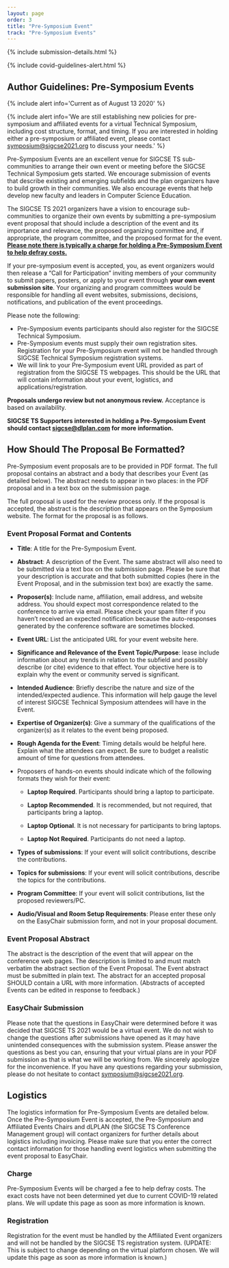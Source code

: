 ```yaml
---
layout: page
order: 3
title: "Pre-Symposium Event"
track: "Pre-Symposium Events"
---
```


{% include submission-details.html %}

{% include covid-guidelines-alert.html %}

## Author Guidelines: Pre-Symposium Events

{% include alert info='Current as of August 13 2020' %}

{% include alert info='We are still establishing new policies for pre-symposium and affiliated events for a virtual Technical Symposium, including cost structure, format, and timing.  If you are interested in holding either a pre-symposium or affiliated event, please contact symposium@sigcse2021.org to discuss your needs.' %}

Pre-Symposium Events are an excellent venue for SIGCSE TS sub-communities to arrange their own event or meeting before the SIGCSE Technical Symposium gets started. We encourage submission of events that describe existing and emerging subfields and the plan organizers have to build growth in their communities. We also encourage events that help develop new faculty and leaders in Computer Science Education.

The SIGCSE TS 2021 organizers have a vision to encourage sub-communities to organize their own events by submitting a pre-symposium event proposal that should include a description of the event and its importance and relevance, the proposed organizing committee and, if appropriate, the program committee, and the proposed format for the event.  **[Please note there is typically a charge for holding a Pre-Symposium Event to help defray costs.](#logistics)**

If your pre-symposium event is accepted, you, as event organizers would then release a “Call for Participation” inviting members of your community to submit papers, posters, or apply to your event through **your own event submission site**. Your organizing and program committees would be responsible for handling all event websites, submissions, decisions, notifications, and publication of the event proceedings.

Please note the following:

* Pre-Symposium events participants should also register for the SIGCSE Technical Symposium.
* Pre-Symposium events must supply their own registration sites.  Registration for your Pre-Symposium event will not be handled through SIGCSE Technical Symposium registration systems. 
* We will link to your Pre-Symposium event URL provided as part of registration from the SIGCSE TS webpages.  This should be the URL that will contain information about your event, logistics, and applications/registration.

**Proposals undergo review but not anonymous review.**  Acceptance is based on availability.

**SIGCSE TS Supporters interested in holding a Pre-Symposium Event should contact sigcse@dlplan.com for more information.**

## How Should The Proposal Be Formatted?

Pre-Symposium event proposals are to be provided in PDF format. The full proposal contains an abstract and a body that describes your Event (as detailed below). The abstract needs to appear in two places: in the PDF proposal and in a text box on the submission page.

The full proposal is used for the review process only. If the proposal is accepted, the abstract is the description that appears on the Symposium website. The format for the proposal is as follows.

### Event Proposal Format and Contents

-   **Title**: A title for the Pre-Symposium Event.

-   **Abstract**: A description of the Event. The same abstract will also need to be submitted via a text box on the submission page. Please be sure that your description is accurate and that both submitted copies (here in the Event Proposal, and in the submission text box) are exactly the same.

-   **Proposer(s)**:  Include name, affiliation, email address, and website address. You should expect most correspondence related to the conference to arrive via email. Please check your spam filter if you haven’t received an expected notification because the auto-responses generated by the conference software are sometimes blocked.

-   **Event URL**: List the anticipated URL for your event website here.  

-   **Significance and Relevance of the Event Topic/Purpose**: lease include information about any trends in relation to the subfield and possibly describe (or cite) evidence to that effect. Your objective here is to explain why the event or community served is significant.


-   **Intended Audience**: Briefly describe the nature and size of the intended/expected audience. This information will help gauge the level of interest SIGCSE Technical Symposium attendees will have in the Event.

-   **Expertise of Organizer(s)**: Give a summary of the qualifications of the organizer(s) as it relates to the event being proposed.

-   **Rough Agenda for the Event**: Timing details would be helpful here. Explain what the attendees can expect. Be sure to budget a realistic amount of time for questions from attendees.

-	Proposers of hands-on events should indicate which of the following formats they wish for their event:

	* **Laptop Required**. Participants should bring a laptop to participate.
	
	* **Laptop Recommended**. It is recommended, but not required, that participants bring a laptop.
	
	* **Laptop Optional**. It is not necessary for participants to bring laptops.
	
	* **Laptop Not Required**. Participants do not need a laptop.

-   **Types of submissions**: If your event will solicit contributions, describe the contributions.

-   **Topics for submissions**: If your event will solicit contributions, describe the topics for the contributions.

-   **Program Committee**: If your event will solicit contributions, list the proposed reviewers/PC.

-   **Audio/Visual and Room Setup Requirements**: Please enter these only on the EasyChair submission form, and not in your proposal document.

### Event Proposal Abstract

The abstract is the description of the event that will appear on the conference web pages. The description is limited to and must match verbatim the abstract section of the Event Proposal. The Event abstract must be submitted in plain text. The abstract for an accepted proposal SHOULD contain a URL with more information. (Abstracts of accepted Events can be edited in response to feedback.)

### EasyChair Submission

Please note that the questions in EasyChair were determined before it was decided that SIGCSE TS 2021 would be a virtual event.  We do not wish to change the questions after submissions have opened as it may have unintended consequences with the submission system.  Please answer the questions as best you can, ensuring that your virtual plans are in your PDF submission as that is what we will be working from.  We sincerely apologize for the inconvenience.  If you have any questions regarding your submission, please do not hesitate to contact [symposium@sigcse2021.org](mailto:symposium@sigcse2021.org).

<a name="logistics"></a>

## Logistics
The logistics information for Pre-Symposium Events are detailed below.  Once the Pre-Symposium Event is accepted, the Pre-Symposium and Affiliated Events Chairs and dLPLAN (the SIGCSE TS Conference Management group) will contact organizers for further details about logistics including invoicing. Please make sure that you enter the correct contact information for those handling event logistics when submitting the event proposal to EasyChair.

### Charge
Pre-Symposium Events will be charged a fee to help defray costs.  The exact costs have not been determined yet due to current COVID-19 related plans.  We will update this page as soon as more information is known.

### Registration
Registration for the event must be handled by the Affiliated Event organizers and will not be handled by the SIGCSE TS registration system.  (UPDATE: This is subject to change depending on the virtual platform chosen.  We will update this page as soon as more information is known.)


